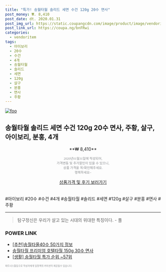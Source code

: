 ```yaml
--- 
title: "특가! 송월타월 솔리드 세면 수건 120g 20수 면사" 
post_money: ₩. 8,410 
post_date: dt. 2020.01.31 
post_img_url: https://static.coupangcdn.com/image/product/image/vendoritem/2019/02/27/3040394061/7e798be0-8704-4959-93fd-b60658342136.jpg 
post_link_url: https://coupa.ng/bnFRwi 
categories: 
  - vendoritem 
tags: 
  - 아이보리 
  - 20수 
  - 수건 
  - 4개 
  - 송월타월 
  - 솔리드 
  - 세면 
  - 120g 
  - 살구 
  - 분홍 
  - 면사 
  - 주황 
--- 
```

[![foo](https://static.coupangcdn.com/image/product/image/vendoritem/2019/02/27/3040394061/7e798be0-8704-4959-93fd-b60658342136.jpg)](https://coupa.ng/bnFRwi) 

## 송월타월 솔리드 세면 수건 120g 20수 면사, 주황, 살구, 아이보리, 분홍, 4개 
<p style="text-align: center;">**₩ 8,410**</p> 
<p style="text-align: center;"><span style="color: #898c8f; font-family: Georgia,Times,serif; font-size: 0.75em;">2020년01월31일에 작성되어, <br>가격변동 및 추가할인이 있을 수 있으니,<br> 상품 가격을 꼭!확인해주세요.<br>행복하세요~</span> 
</p>	 
<div markdown="0" style="text-align: center;"><a href="https://coupa.ng/bnFRwi" class="btn btn--success">상품가격 및 후기 보러가기</a></div> 
<br><br> 
  #아이보리 #20수 #수건 #4개 #송월타월 #솔리드 #세면 #120g #살구 #분홍 #면사 #주황 
<hr> 

> 탐구정신은 우리가 살고 있는 시대의 위대한 특징이다. - 풀 


### POWER LINK

* <a href="https://blog.naver.com/fasyy4321/221786140576" target="_blank">[추천]송월타올40수 50가지 정보</a>
* <a href="https://blog.naver.com/santokki14/221786560452" target="_blank">송월타월 프리미엄 호텔타월 150g 30수 면사</a>
* <a href="https://blog.naver.com/sakai111/221790845884" target="_blank"> [생활] 송월타월 특가 순위 ~57위</a>

<span style="color: #898c8f; font-family: Georgia,Times,serif; font-size: 0.55em;">파트너스활동으로 작성자에게 일정액의 커미션이 제공될수 있습니다.</span> 
